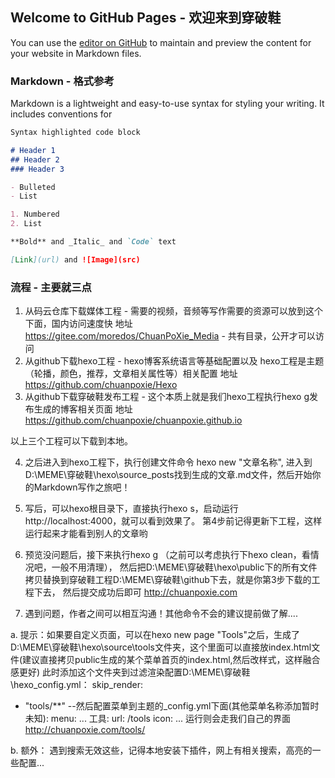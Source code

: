 ## Welcome to GitHub Pages - 欢迎来到穿破鞋

You can use the [editor on GitHub](https://github.com/chuanpoxie/chuanpoxie.github.io/edit/master/README.md) to maintain and preview the content for your website in Markdown files.


### Markdown - 格式参考

Markdown is a lightweight and easy-to-use syntax for styling your writing. It includes conventions for

```markdown
Syntax highlighted code block

# Header 1
## Header 2
### Header 3

- Bulleted
- List

1. Numbered
2. List

**Bold** and _Italic_ and `Code` text

[Link](url) and ![Image](src)
```

### 流程 - 主要就三点
1. 从码云仓库下载媒体工程 - 需要的视频，音频等写作需要的资源可以放到这个下面，国内访问速度快
地址 https://gitee.com/moredos/ChuanPoXie_Media - 共有目录，公开才可以访问
2. 从github下载hexo工程 - hexo博客系统语言等基础配置以及 hexo工程是主题（轮播，颜色，推荐，文章相关属性等）相关配置
地址 https://github.com/chuanpoxie/Hexo
3. 从github下载穿破鞋发布工程 - 这个本质上就是我们hexo工程执行hexo g发布生成的博客相关页面
地址 https://github.com/chuanpoxie/chuanpoxie.github.io

以上三个工程可以下载到本地。

4. 之后进入到hexo工程下，执行创建文件命令 hexo new "文章名称",
进入到D:\MEME\穿破鞋\hexo\source\_posts找到生成的文章.md文件，然后开始你的Markdown写作之旅吧！

5. 写后，可以hexo根目录下，直接执行hexo s，启动运行http://localhost:4000，就可以看到效果了。
第4步前记得更新下工程，这样运行起来才能看到别人的文章哟

6. 预览没问题后，接下来执行hexo g （之前可以考虑执行下hexo clean，看情况吧，一般不用清理），
然后把D:\MEME\穿破鞋\hexo\public下的所有文件拷贝替换到穿破鞋工程D:\MEME\穿破鞋\github下去，就是你第3步下载的工程下去，
然后提交成功后即可 http://chuanpoxie.com

7. 遇到问题，作者之间可以相互沟通！其他命令不会的建议提前做了解....


a. 提示：如果要自定义页面，可以在hexo new page "Tools"之后，生成了D:\MEME\穿破鞋\hexo\source\tools文件夹，这个里面可以直接放index.html文件(建议直接拷贝public生成的某个菜单首页的index.html,然后改样式，这样融合感更好)
此时添加这个文件夹到过滤渲染配置D:\MEME\穿破鞋\hexo\_config.yml：
skip_render:
  - "tools/**"
--然后配置菜单到主题的_config.yml下面(其他菜单名称添加暂时未知):
menu:
 ...
 工具:
    url: /tools
    icon:
 ...
运行则会走我们自己的界面 http://chuanpoxie.com/tools/

b. 额外： 遇到搜索无效这些，记得本地安装下插件，网上有相关搜索，高亮的一些配置...
